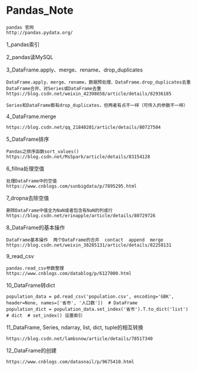 # Pandas_Note

```
pandas 官网
http://pandas.pydata.org/
```

1_pandas索引

2_pandas读MySQL

3_DataFrame.apply、merge、rename、drop_duplicates
```
DataFrame.apply、merge、rename，数据预处理、DataFrame.drop_duplicates去重    DataFrame合并、对Series或DataFrame去重
https://blog.csdn.net/weixin_42398658/article/details/82936185

Series和DataFrame都有drop_duplicates，但两者有点不一样（可传入的参数不一样）
```

4_DataFrame.merge
```
https://blog.csdn.net/qq_21840201/article/details/80727504
```

5_DataFrame排序
```
Pandas之排序函数sort_values()
https://blog.csdn.net/MsSpark/article/details/83154128
```

6_fillna处理空值
```
处理DataFrame中的空值
https://www.cnblogs.com/sunbigdata/p/7895295.html
```

7_dropna去除空值
```
删除DataFrame中值全为NaN或者包含有NaN的列或行
https://blog.csdn.net/erinapple/article/details/80729726
```

8_DataFrame的基本操作
```
DataFrame基本操作  两个DataFrame的合并  contact  append  merge
https://blog.csdn.net/weixin_38285131/article/details/82258131
```

9_read_csv
```
pandas.read_csv参数整理
https://www.cnblogs.com/datablog/p/6127000.html
```

10_DataFrame转dict
```
population_data = pd.read_csv('population.csv', encoding='GBK', header=None, names=['省市', '人口数'])  # DataFrame
population_dict = population_data.set_index('省市').T.to_dict('list')  # dict  # set_index() 设置索引
```

11_DataFrame, Series, ndarray, list, dict, tuple的相互转换
```
https://blog.csdn.net/lambsnow/article/details/78517340
```

12_DataFrame的创建
```
https://www.cnblogs.com/datasnail/p/9675410.html
```


